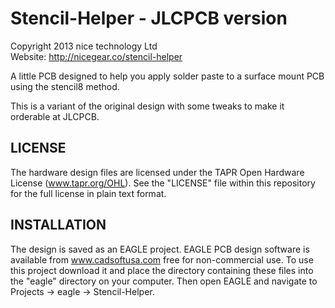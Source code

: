 Stencil-Helper - JLCPCB version
===============================
Copyright 2013 nice technology Ltd  
Website: <http://nicegear.co/stencil-helper>

A little PCB designed to help you apply solder paste to a surface mount
PCB using the stencil8 method.

This is a variant of the original design with some tweaks to make it orderable
at JLCPCB.

LICENSE
-------
The hardware design files are licensed under the TAPR Open Hardware License
(www.tapr.org/OHL). See the "LICENSE" file within this repository
for the full license in plain text format.

INSTALLATION
------------
The design is saved as an EAGLE project. EAGLE PCB design software is
available from www.cadsoftusa.com free for non-commercial use. To use
this project download it and place the directory containing these files
into the "eagle" directory on your computer. Then open EAGLE and
navigate to Projects -> eagle -> Stencil-Helper.


